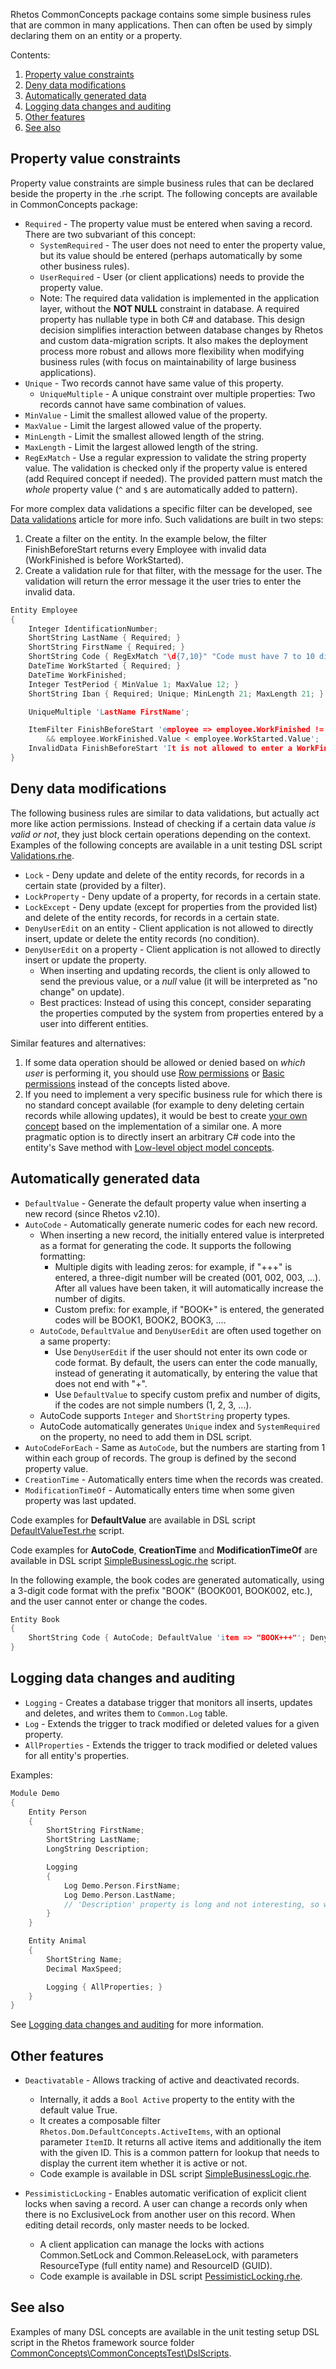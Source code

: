 Rhetos CommonConcepts package contains some simple business rules that are common in many applications.
Then can often be used by simply declaring them on an entity or a property.

Contents:

1. [Property value constraints](#property-value-constraints)
2. [Deny data modifications](#deny-data-modifications)
3. [Automatically generated data](#automatically-generated-data)
4. [Logging data changes and auditing](#logging-data-changes-and-auditing)
5. [Other features](#other-features)
6. [See also](#see-also)

## Property value constraints

Property value constraints are simple business rules that can be declared beside the property in the .rhe script.
The following concepts are available in CommonConcepts package:

* `Required` - The property value must be entered when saving a record.
  There are two subvariant of this concept:
  * `SystemRequired` - The user does not need to enter the property value, but its value should be entered (perhaps automatically by some other business rules).
  * `UserRequired` - User (or client applications) needs to provide the property value.
  * Note: The required data validation is implemented in the application layer,
    without the **NOT NULL** constraint in database.
    A required property has nullable type in both C# and database.
    This design decision simplifies interaction between database changes by Rhetos and custom data-migration scripts.
    It also makes the deployment process more robust and allows more flexibility when modifying business rules
    (with focus on maintainability of large business applications).
* `Unique` - Two records cannot have same value of this property.
  * `UniqueMultiple` - A unique constraint over multiple properties:
    Two records cannot have same combination of values.
* `MinValue` - Limit the smallest allowed value of the property.
* `MaxValue` - Limit the largest allowed value of the property.
* `MinLength` - Limit the smallest allowed length of the string.
* `MaxLength` - Limit the largest allowed length of the string.
* `RegExMatch` - Use a regular expression to validate the string property value.
  The validation is checked only if the property value is entered (add Required concept if needed).
  The provided pattern must match the *whole* property value (`^` and `$` are automatically added to pattern).

For more complex data validations a specific filter can be developed,
see [Data validations](Data-validations) article for more info.
Such validations are built in two steps:

1. Create a filter on the entity.
   In the example below, the filter FinishBeforeStart returns every Employee with invalid data
   (WorkFinished is before WorkStarted).
2. Create a validation rule for that filter, with the message for the user.
   The validation will return the error message it the user tries to enter the invalid data.

```c
Entity Employee
{
    Integer IdentificationNumber;
    ShortString LastName { Required; }
    ShortString FirstName { Required; }
    ShortString Code { RegExMatch "\d{7,10}" "Code must have 7 to 10 digits."; }
    DateTime WorkStarted { Required; }
    DateTime WorkFinished;
    Integer TestPeriod { MinValue 1; MaxValue 12; }
    ShortString Iban { Required; Unique; MinLength 21; MaxLength 21; }

    UniqueMultiple 'LastName FirstName';

    ItemFilter FinishBeforeStart 'employee => employee.WorkFinished != null
        && employee.WorkFinished.Value < employee.WorkStarted.Value';
    InvalidData FinishBeforeStart 'It is not allowed to enter a WorkFinished time before the WorkStarted time.';
}
```

## Deny data modifications

The following business rules are similar to data validations, but actually act more like action permissions.
Instead of checking if a certain data value *is valid or not*, they just block certain operations depending on the context.
Examples of the following concepts are available in a unit testing DSL script
[Validations.rhe](https://github.com/Rhetos/Rhetos/blob/master/CommonConcepts/CommonConcepts.TestApp/DslScripts/Validations.rhe).

* `Lock` - Deny update and delete of the entity records, for records in a certain state (provided by a filter).
* `LockProperty` - Deny update of a property, for records in a certain state.
* `LockExcept` - Deny update (except for properties from the provided list) and delete of the entity records, for records in a certain state.
* `DenyUserEdit` on an entity - Client application is not allowed to directly insert, update or delete the entity records (no condition).
* `DenyUserEdit` on a property - Client application is not allowed to directly insert or update the property.
  * When inserting and updating records, the client is only allowed to send the previous value, or a *null* value (it will be interpreted as "no change" on update).
  * Best practices: Instead of using this concept, consider separating the properties computed by the system from properties entered by a user into different entities.

Similar features and alternatives:

1. If some data operation should be allowed or denied based on *which user* is performing it,
   you should use [Row permissions](RowPermissions-concept) or [Basic permissions](Basic-permissions)
   instead of the concepts listed above.
2. If you need to implement a very specific business rule for which there is no
   standard concept available
   (for example to deny deleting certain records while allowing updates),
   it would be best to create [your own concept](Rhetos-concept-development)
   based on the implementation of a similar one.
   A more pragmatic option is to directly insert an arbitrary C# code into the entity's
   Save method with [Low-level object model concepts](Low-level-object-model-concepts).

## Automatically generated data

* `DefaultValue` - Generate the default property value when inserting a new record (since Rhetos v2.10).
* `AutoCode` - Automatically generate numeric codes for each new record.
  * When inserting a new record, the initially entered value is interpreted as a format for generating the code.
    It supports the following formatting:
    * Multiple digits with leading zeros: for example, if "+++" is entered,
      a three-digit number will be created (001, 002, 003, ...).
      After all values have been taken, it will automatically increase the number of digits.
    * Custom prefix: for example, if "BOOK+" is entered,
      the generated codes will be BOOK1, BOOK2, BOOK3, ....
  * `AutoCode`, `DefaultValue` and `DenyUserEdit` are often used together on a same property:
    * Use `DenyUserEdit` if the user should not enter its own code or code format.
      By default, the users can enter the code manually, instead of generating it automatically,
      by entering the value that does not end with "+".
    * Use `DefaultValue` to specify custom prefix and number of digits, if the codes are not simple numbers (1, 2, 3, ...).
  * AutoCode supports `Integer` and `ShortString` property types.
  * AutoCode automatically generates `Unique` index and `SystemRequired` on the property, no need to add them in DSL script.
* `AutoCodeForEach` - Same as `AutoCode`, but the numbers are starting from 1 within each group of records. The group is defined by the second property value.
* `CreationTime` - Automatically enters time when the records was created.
* `ModificationTimeOf` - Automatically enters time when some given property was last updated.

Code examples for **DefaultValue** are available in DSL script [DefaultValueTest.rhe](https://github.com/Rhetos/Rhetos/blob/master/CommonConcepts/CommonConcepts.TestApp/DslScripts/DefaultValueTest.rhe) script.

Code examples for **AutoCode**, **CreationTime** and **ModificationTimeOf** are available in DSL script [SimpleBusinessLogic.rhe](https://github.com/Rhetos/Rhetos/blob/master/CommonConcepts/CommonConcepts.TestApp/DslScripts/SimpleBusinessLogic.rhe) script.

In the following example, the book codes are generated automatically, using a 3-digit code format
with the prefix "BOOK" (BOOK001, BOOK002, etc.), and the user cannot enter or change the codes. 

```c
Entity Book
{
    ShortString Code { AutoCode; DefaultValue 'item => "BOOK+++"'; DenyUserEdit; }
}
```

## Logging data changes and auditing

* `Logging` - Creates a database trigger that monitors all inserts, updates and deletes, and writes them to `Common.Log` table.
* `Log` - Extends the trigger to track modified or deleted values for a given property.
* `AllProperties` - Extends the trigger to track modified or deleted values for all entity's properties.

Examples:

```C
Module Demo
{
    Entity Person
    {
        ShortString FirstName;
        ShortString LastName;
        LongString Description;

        Logging
        {
            Log Demo.Person.FirstName;
            Log Demo.Person.LastName;
            // 'Description' property is long and not interesting, so we don't want to log its values.
        }
    }

    Entity Animal
    {
        ShortString Name;
        Decimal MaxSpeed;

        Logging { AllProperties; }
    }
}
```

See [Logging data changes and auditing](Logging#logging-data-changes-and-auditing) for more information.

## Other features

* `Deactivatable` - Allows tracking of active and deactivated records.
  * Internally, it adds a `Bool Active` property to the entity with the default value True.
  * It creates a composable filter `Rhetos.Dom.DefaultConcepts.ActiveItems`,
    with an optional parameter `ItemID`.
    It returns all active items and additionally the item with the given ID.
    This is a common pattern for lookup that needs to display the current item whether it is active or not.
  * Code example is available in DSL script [SimpleBusinessLogic.rhe](https://github.com/Rhetos/Rhetos/blob/master/CommonConcepts/CommonConcepts.TestApp/DslScripts/SimpleBusinessLogic.rhe).

* `PessimisticLocking` - Enables automatic verification of explicit client locks when saving a record. A user can change a records only when there is no ExclusiveLock from another user on this record. When editing detail records, only master needs to be locked.
  * A client application can manage the locks with actions Common.SetLock and Common.ReleaseLock, with parameters ResourceType (full entity name) and ResourceID (GUID).
  * Code example is available in DSL script [PessimisticLocking.rhe](https://github.com/Rhetos/Rhetos/blob/master/CommonConcepts/CommonConcepts.TestApp/DslScripts/PessimisticLocking.rhe).

## See also

Examples of many DSL concepts are available in the unit testing setup DSL script in the Rhetos framework source folder [CommonConcepts\CommonConceptsTest\DslScripts](https://github.com/Rhetos/Rhetos/tree/master/CommonConcepts/CommonConcepts.TestApp/DslScripts).
